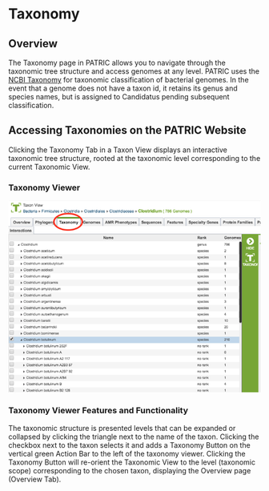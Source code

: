 # Taxonomy

## Overview
The Taxonomy page in PATRIC allows you to navigate through the taxonomic tree structure and access genomes at any level. PATRIC uses the [NCBI Taxonomy](https://www.ncbi.nlm.nih.gov/taxonomy) for taxonomic classification of bacterial genomes. In the event that a genome does not have a taxon id, it retains its genus and species names, but is assigned to Candidatus pending subsequent classification.

## Accessing Taxonomies on the PATRIC Website
Clicking the Taxonomy Tab in a Taxon View displays an interactive taxonomic tree structure, rooted at the taxonomic level corresponding to the current Taxonomic View.

### Taxonomy Viewer
![Taxonomy Viewer](../images/taxonomy_viewer_page.png)

### Taxonomy Viewer Features and Functionality
The taxonomic structure is presented levels that can be expanded or collapsed by clicking the triangle next to the name of the taxon.  Clicking the checkbox next to the taxon selects it and adds a Taxonomy Button on the vertical green Action Bar to the left of the taxonomy viewer.  Clicking the Taxonomy Button will re-orient the Taxonomic View to the level (taxonomic scope) corresponding to the chosen taxon, displaying the Overview page (Overview Tab).
